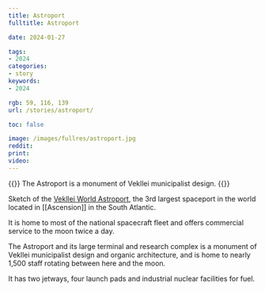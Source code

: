 ```yaml
---
title: Astroport
fulltitle: Astroport

date: 2024-01-27

tags:
- 2024
categories:
- story
keywords:
- 2024

rgb: 59, 116, 139
url: /stories/astroport/

toc: false

image: /images/fullres/astroport.jpg
reddit:
print:
video:
---
```

{{<note caption>}}
The Astroport is a monument of Vekllei municipalist design.
{{</note>}}

Sketch of the [Vekllei World Astroport](/astroport/), the 3rd largest spaceport in the world located in [[Ascension]] in the South Atlantic.

It is home to most of the national spacecraft fleet and offers commercial service to the moon twice a day.

The Astroport and its large terminal and research complex is a monument of Vekllei municipalist design and organic architecture, and is home to nearly 1,500 staff rotating between here and the moon.

It has two jetways, four launch pads and industrial nuclear facilities for fuel.